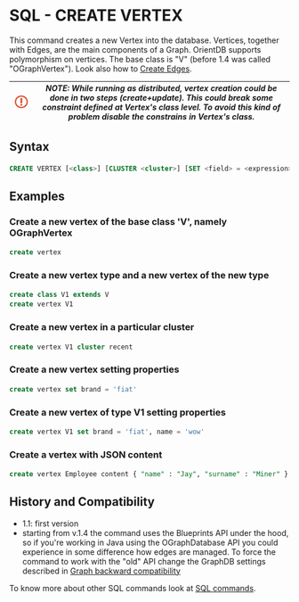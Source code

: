 # SQL - CREATE VERTEX

This command creates a new Vertex into the database. Vertices, together with Edges, are the main components of a Graph. OrientDB supports polymorphism on vertices. The base class is "V" (before 1.4 was called "OGraphVertex"). Look also how to [Create Edges](SQL-Create-Edge.md).

| ![NOTE](images/warning.png) | _NOTE: While running as distributed, vertex creation could be done in two steps (create+update). This could break some constraint defined at Vertex's class level. To avoid this kind of problem disable the constrains in Vertex's class._ |
|----|----|

## Syntax

```sql
CREATE VERTEX [<class>] [CLUSTER <cluster>] [SET <field> = <expression>[,]*]
```

## Examples

### Create a new vertex of the base class 'V', namely OGraphVertex

```sql
create vertex
```

### Create a new vertex type and a new vertex of the new type

```sql
create class V1 extends V
create vertex V1
```

### Create a new vertex in a particular cluster

```sql
create vertex V1 cluster recent
```

### Create a new vertex setting properties

```sql
create vertex set brand = 'fiat'
```

### Create a new vertex of type V1 setting properties

```sql
create vertex V1 set brand = 'fiat', name = 'wow'
```

### Create a vertex with JSON content
```sql
create vertex Employee content { "name" : "Jay", "surname" : "Miner" }
```


## History and Compatibility

- 1.1: first version
- starting from v.1.4 the command uses the Blueprints API under the hood, so if you're working in Java using the OGraphDatabase API you could experience in some difference how edges are managed. To force the command to work with the "old" API change the GraphDB settings described in [Graph backward compatibility](SQL-Alter-Database.md#use-graphdb-created-with-releases-before-14)


To know more about other SQL commands look at [SQL commands](SQL.md).
